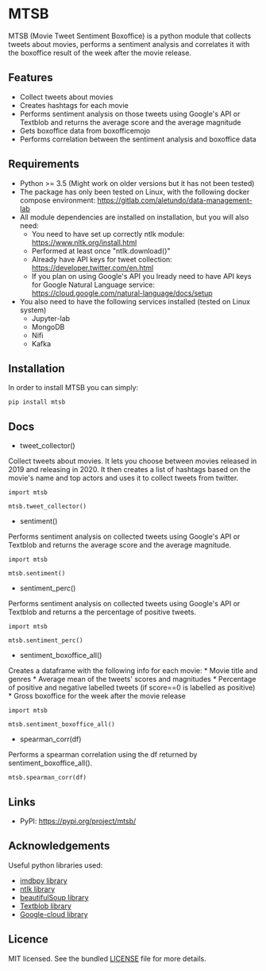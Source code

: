 # MTSB

MTSB (Movie Tweet Sentiment Boxoffice) is a python module that collects tweets about movies, performs a sentiment analysis and correlates it with the boxoffice result of the week after the movie release.

## Features

* Collect tweets about movies
* Creates hashtags for each movie
* Performs sentiment analysis on those tweets using Google's API or Textblob and returns the average score and the average magnitude
* Gets boxoffice data from boxofficemojo
* Performs correlation between the sentiment analysis and boxoffice data

## Requirements

* Python >= 3.5 (Might work on older versions but it has not been tested)
* The package has only been tested on Linux, with the following docker compose environment: https://gitlab.com/aletundo/data-management-lab
* All module dependencies are installed on installation, but you will also need:
    * You need to have set up correctly ntlk module: https://www.nltk.org/install.html
    * Performed at least once "ntlk.download()"
    * Already have API keys for tweet collection: https://developer.twitter.com/en.html
    * If you plan on using Google's API you lready need to have API keys for Google Natural Language service: https://cloud.google.com/natural-language/docs/setup
* You also need to have the following services installed (tested on Linux system)
    * Jupyter-lab
    * MongoDB
    * Nifi
    * Kafka
    
## Installation

In order to install MTSB you can simply:

```
pip install mtsb
```

## Docs

* tweet_collector()

Collect tweets about movies. It lets you choose between movies released in 2019 and releasing in 2020. It then creates a list of hashtags based on the movie's name and top actors and uses it to collect tweets from twitter.

```
import mtsb

mtsb.tweet_collector()
```

* sentiment()

Performs sentiment analysis on collected tweets using Google's API or Textblob and returns the average score and the average magnitude.

```
import mtsb

mtsb.sentiment()
```

* sentiment_perc()

Performs sentiment analysis on collected tweets using Google's API or Textblob and returns a the percentage of positive tweets.

```
import mtsb

mtsb.sentiment_perc()
```

* sentiment_boxoffice_all()

Creates a dataframe with the following info for each movie:
    * Movie title and genres
    * Average mean of the tweets' scores and magnitudes
    * Percentage of positive and negative labelled tweets (if score==0 is labelled as positive)
    * Gross boxoffice for the week after the movie release

```
import mtsb

mtsb.sentiment_boxoffice_all()
```

* spearman_corr(df)

Performs a spearman correlation using the df returned by sentiment_boxoffice_all().

```
mtsb.spearman_corr(df)
```

## Links

* PyPI: https://pypi.org/project/mtsb/

## Acknowledgements

Useful python libraries used:
* [imdbpy library](https://github.com/alberanid/imdbpy/ "imdbpy library title")
* [ntlk library](https://github.com/nltk/nltk "ntlk library title")
* [beautifulSoup library](https://pypi.org/project/beautifulsoup4/ "beautifulSoup library title")
* [Textblob library](https://github.com/sloria/TextBlob "Textblob library title")
* [Google-cloud library](https://github.com/googleapis/google-cloud-python "Google-cloud library title")

## Licence

MIT licensed. See the bundled [LICENSE](https://github.com/federicodeservi/mtsb-analyzer/blob/master/LICENSE "LICENSE title") file for more details. 
